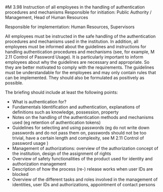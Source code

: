 #M 3.98 Instruction of all employees in the handling of authentication procedures and mechanisms
Responsible for initiation: Public Authority / Management, Head of Human Resources

Responsible for implementation: Human Resources, Supervisors

All employees must be instructed in the safe handling of the authentication procedures and mechanisms used in the institution. In addition, all employees must be informed about the guidelines and instructions for handling authentication procedures and mechanisms (see, for example, M 2.11 Control of Password Usage). It is particularly important to inform employees about why the guidelines are necessary and appropriate. So they are better motivated to comply with the requirements. The guidelines must be understandable for the employees and may only contain rules that can be implemented. They should also be formulated as positively as possible.

The briefing should include at least the following points:

* What is authentication for?
* Fundamentals Identification and authentication, explanations of definitions such as knowledge, possession, property
* Notes on the handling of the authentication methods and mechanisms used (eg retention of authentication tokens)
* Guidelines for selecting and using passwords (eg do not write down passwords and do not pass them on, passwords should not be too trivial, have a certain length and complexity, see M 2.11 Control of password usage )
* Management of authorizations: overview of the authorization concept of the institution, design of the assignment of rights
*   Overview  of safety functionalities of the product used for identity and authorization management
* Description of how the process (re-) release works when user IDs are blocked
* Overview of the different tasks and roles involved in the management of identities, user IDs and authorizations, appointment of contact persons




